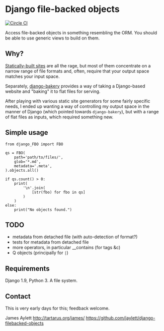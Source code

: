 # Django file-backed objects

[![Circle CI](https://circleci.com/gh/jaylett/django-filebacked-objects.svg?style=svg)](https://circleci.com/gh/jaylett/django-filebacked-objects)

Access file-backed objects in something resembling the ORM. You should
be able to use generic views to build on them.

## Why?

[Statically-built sites](https://www.staticgen.com/) are all the rage,
but most of them concentrate on a narrow range of file formats and,
often, require that your output space matches your input space.

Separately,
[django-bakery](https://django-bakery.readthedocs.org/en/latest/)
provides a way of taking a Django-based website and "baking" it to
flat files for serving.

After playing with various static site generators for some fairly
specific needs, I ended up wanting a way of controlling my output
space in the manner of Django (which pointed towards `django-bakery`),
but with a range of flat files as inputs, which required something
new.

## Simple usage

    from django_FBO import FBO

    qs = FBO(
        path='path/to/files/',
        glob='*.md',
        metadata='.meta',
    ).objects.all()

    if qs.count() > 0:
        print(
            '\n'.join(
                [str(fbo) for fbo in qs]
            )
        )
    else:
        print("No objects found.")

## TODO

 * metadata from detached file (with auto-detection of format?)
 * tests for metadata from detached file
 * more operators, in particular __contains (for tags &c)
 * Q objects (principally for `|`)

## Requirements

Django 1.9, Python 3. A file system.

## Contact

This is very early days for this; feedback welcome.

James Aylett
http://tartarus.org/james/
https://github.com/jaylett/django-filebacked-objects
